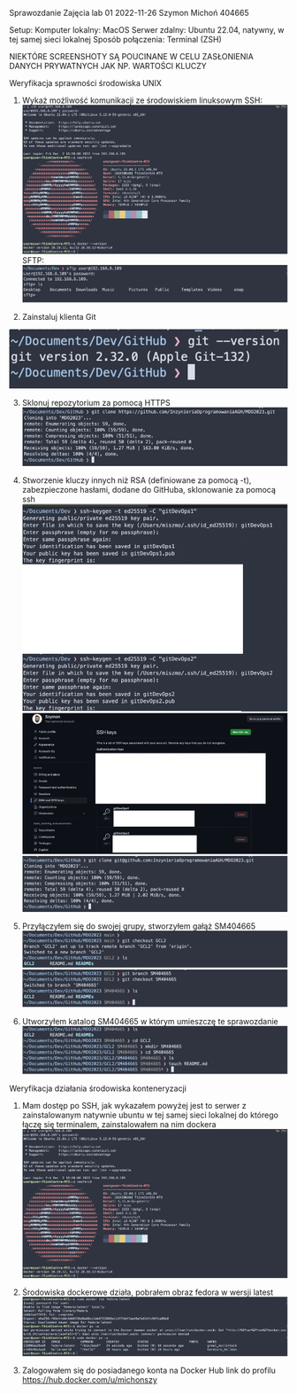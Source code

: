 Sprawozdanie Zajęcia lab 01
2022-11-26
Szymon Michoń 404665

Setup:
Komputer lokalny: MacOS
Serwer zdalny: Ubuntu 22.04, natywny, w tej samej sieci lokalnej
Sposób połączenia: Terminal (ZSH)

NIEKTÓRE SCREENSHOTY SĄ POUCINANE W CELU ZASŁONIENIA DANYCH PRYWATNYCH JAK NP. WARTOŚCI KLUCZY

Weryfikacja sprawności środowiska UNIX
1.	Wykaż możliwość komunikacji ze środowiskiem linuksowym
SSH:
 ![image description](images/lab1_zdj1.png)
SFTP:
 ![image description](images/lab1_zdj2.png)

2.	Zainstaluj klienta Git

 ![image description](images/lab1_zdj3.png)


3.	Sklonuj repozytorium za pomocą HTTPS
![image description](images/lab1_zdj4.png)
 
4.	Stworzenie kluczy innych niż RSA (definiowane za pomocą -t), zabezpieczone hasłami, dodane do GitHuba, sklonowanie za pomocą ssh
 ![image description](images/lab1_zdj5.png)
 ![image description](images/lab1_zdj6.png)
 ![image description](images/lab1_zdj7.png) 
 

5.	Przyłączyłem się do swojej grupy, stworzyłem gałąż SM404665
 ![image description](images/lab1_zdj8.png)
 ![image description](images/lab1_zdj9.png)
 
6.	Utworzyłem katalog SM404665 w którym umieszczę te sprawozdanie
 ![image description](images/lab1_zdj10.png)

Weryfikacja działania środowiska konteneryzacji
1.	Mam dostęp po SSH, jak wykazałem powyżej jest to serwer z zainstalowanym natywnie ubuntu w tej samej sieci lokalnej do którego łączę się terminalem, zainstalowałem na nim dockera
 ![image description](images/lab1_zdj11.png)

2.	Środowiska dockerowe działa, pobrałem obraz fedora w wersji latest
 ![image description](images/lab1_zdj12.png)

3.	Zalogowałem się do posiadanego konta na Docker Hub link do profilu https://hub.docker.com/u/michonszy

